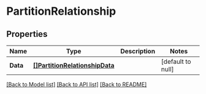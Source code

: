 # PartitionRelationship

## Properties
Name | Type | Description | Notes
------------ | ------------- | ------------- | -------------
**Data** | [**[]PartitionRelationshipData**](PartitionRelationship_data.md) |  | [default to null]

[[Back to Model list]](../README.md#documentation-for-models) [[Back to API list]](../README.md#documentation-for-api-endpoints) [[Back to README]](../README.md)

